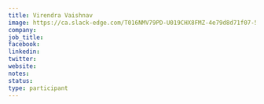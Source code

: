 ```yaml
---
title: Virendra Vaishnav
image: https://ca.slack-edge.com/T016NMV79PD-U019CHX8FMZ-4e79d8d71f07-512
company: 
job_title: 
facebook:
linkedin: 
twitter: 
website:
notes:
status: 
type: participant
---
```


<!-- put more details about participant here -->
